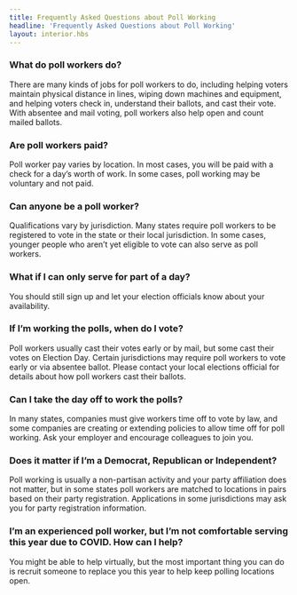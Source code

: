```yaml
---
title: Frequently Asked Questions about Poll Working
headline: 'Frequently Asked Questions about Poll Working'
layout: interior.hbs
---
```


### What do poll workers do?

There are many kinds of jobs for poll workers to do, including helping voters maintain physical distance in lines, wiping down machines and equipment, and helping voters check in, understand their ballots, and cast their vote. With absentee and mail voting, poll workers also help open and count mailed ballots.

### Are poll workers paid?

Poll worker pay varies by location. In most cases, you will be paid with a check for a day’s worth of work. In some cases, poll working may be voluntary and not paid.

### Can anyone be a poll worker?

Qualifications vary by jurisdiction. Many states require poll workers to be registered to vote in the state or their local jurisdiction. In some cases, younger people who aren’t yet eligible to vote can also serve as poll workers.

### What if I can only serve for part of a day?

You should still sign up and let your election officials know about your availability.

### If I’m working the polls, when do I vote?

Poll workers usually cast their votes early or by mail, but some cast their votes on Election Day. Certain jurisdictions may require poll workers to vote early or via absentee ballot. Please contact your local elections official for details about how poll workers cast their ballots.

### Can I take the day off to work the polls?

In many states, companies must give workers time off to vote by law, and some companies  are creating or extending policies to allow time off for poll working. Ask your employer and encourage colleagues to join you.

### Does it matter if I’m a Democrat, Republican or Independent?

Poll working is usually a non-partisan activity and your party affiliation does not matter, but in some states poll workers are matched to locations in pairs based on their party registration. Applications in some jurisdictions may ask you for party registration information.

### I’m an experienced poll worker, but I’m not comfortable serving this year due to COVID. How can I help?

You might be able to help virtually, but the most important thing you can do is recruit someone to replace you this year to help keep polling locations open.
